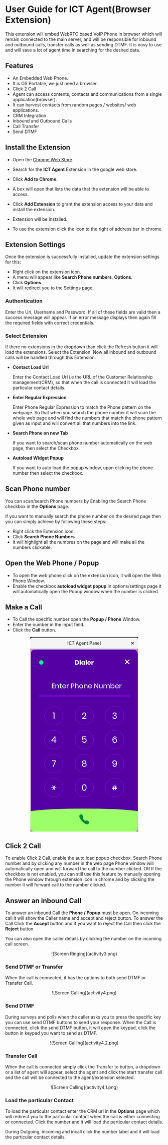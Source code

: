 User Guide for ICT Agent(Browser Extension)
==========================================

This extension will embed WebRTC based VoIP Phone in browser which will remain connected to the main server, and will be responsible for inbound and outbound calls, transfer calls as well as sending DTMF. It is easy to use and will save a lot of agent time in searching for the desired data.

Features
--------
- An Embedded Web Phone.
- It is OS Portable, we just need a browser.
- Click 2 Call
- Agent can access contents, contacts and communications from a single application(browser).
- It can harvest contacts from random pages / websites/ web applications.
- CRM Integration
- Inbound and Outbound Calls
- Call Transfer
- Send DTMF

Install the Extension
---------------------
- Open the [Chrome Web Store](https://chrome.google.com/webstore).
- Search for the **ICT Agent** Extension in the google web store.
- Click **Add to Chrome**.
- A box will open that lists the data that the extension will be able to access.
- Click **Add Extension** to grant the extension access to your data and install the extension.
- Extension will be installed.

- To use the extension click the icon to the right of address bar in chrome.

Extension Settings
------------------
Once the extension is successfully installed, update the extension settings for this:
- Right click on the extension icon.
- A menu will appear like **Search Phone numbers**, **Options**.
- Click **Options**.
- It will redirect you to the Settings page.

### Authentication

  Enter the Url, Username and Password. If all of these fields are valid then a success message will appear.
  If an error message displays then again fill the required fields with correct credentials.
  
### Select Extension  
  If there no extensions in the dropdown than click the Refresh button it will load the extensions.
  Select the Extension.
  Now all inbound and outbound calls will be handled through this Extension.
  
- **Contact Load Url**
  
  Enter the Contact Load Url i.e the URL of the Customer Relationship management(CRM), so that when the call is connected it will load the particular contact details.
  
- **Enter Regular Expression**

  Enter Phone Regular Expression to match the Phone pattern on the webpage. So that when you search the phone number it will scan the whole web page and will find the numbers that match the phone pattern given as input and will convert all that numbers into the link.
  
- **Search Phone on new Tab**

  If you want to search/scan phone number automatically on the web page, then select the Checkbox.
  
- **Autoload Widget Popup**
  
  If you want to auto load the popup window, upon clicking the phone number then select the checkbox.

Scan Phone number
-----------------
You can scan/search Phone numbers by Enabling the Search Phone checkbox in the **Options** page.

If you want to manually search the phone number on the desired page then you can simply achieve by following these steps:

* Right click the Extension icon.
* Click **Search Phone Numbers**
* It will highlight all the numbres on the page and will make all the numbers clickable.

Open the Web Phone / Popup
--------------------------

- To open the web phone click on the extension icon, it will open the Web Phone Window.
- Enable the checkbox **autoload widget popup** in options/settings page it will automatically open the Popup window when the number is clicked.

Make a Call
-----------
- To Call the specific number open the **Popup / Phone** Window.
- Enter the number in the input field.
- Click the **Call** button.
<div style="text-align: center"><img src="activity1.png"/></div>

Click 2 Call
------------
To enable Click 2 Call, enable the auto load popup checkbox. Search Phone number and by clicking any number in the web page Phone window will automatically open and will forward the call to the number clicked. OR If the checkbox is not enabled, you can still use this feature by manually opening the Phone window through extension icon in chrome and by clicking the number it will forward call to the number clicked.

Answer an inbound Call
----------------------
To answer an inbound Call the **Phone / Popup** must be open. On incoming call it will show the Caller name and accept and reject button. To answer the Call Click the **Accept** button and if you want to reject the Call then click the **Reject** button.

You can also open the caller details by clicking the number on the incoming call screen.

<p align="center">
![Screen Ringing](activity3.png)
</p>


### Send DTMF or Transfer

When the call is connected, it has the options to both send DTMF or Transfer Call.
<p align="center">
![Screen Calling](activity4.png)
</p>


### Send DTMF

During surveys and polls when the caller asks you to press the specific key you can use send DTMF buttons to send your response.
When the Call is connected, click the send DTMF button, it will open the keypad, click the button in keypad you want to send as DTMF.
<p align="center">
![Screen Calling](activity4.2.png)
</p>


### Transfer Call

When the call is connected simply click the Transfer to button, a dropdown or a list of agent will appear, select the agent and click the start transfer call and the call will be connected to the agent/extension selected.
<p align="center">
![Screen Calling](activity4.1.png)
</p>

### Load the particular Contact

To load the particular contact enter the CRM url in the **Options** page which will redirect you to the partciular contact when the call is either connecting or connected. Click the number and it will load the particular contact details.

During Outgoing, incoming and incall click the number label and it will load the particular contact details.



